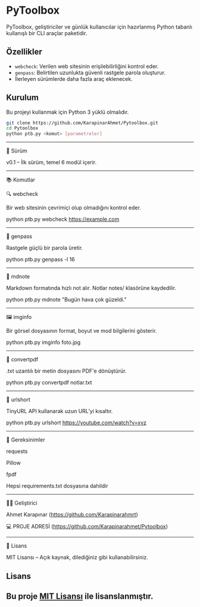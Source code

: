 # PyToolbox

PyToolbox, geliştiriciler ve günlük kullanıcılar için hazırlanmış Python tabanlı kullanışlı bir CLI araçlar paketidir.

## Özellikler

- `webcheck`: Verilen web sitesinin erişilebilirliğini kontrol eder.
- `genpass`: Belirtilen uzunlukta güvenli rastgele parola oluşturur.
- İlerleyen sürümlerde daha fazla araç eklenecek.

## Kurulum

Bu projeyi kullanmak için Python 3 yüklü olmalıdır.

```bash
git clone https://github.com/KarapinarAhmet/Pytoolbox.git
cd Pytoolbox
python ptb.py <komut> [parametreler]

``` 
--- 

🔖 Sürüm

v0.1 – İlk sürüm, temel 6 modül içerir.

---

📚 Komutlar

🔍 webcheck

Bir web sitesinin çevrimiçi olup olmadığını kontrol eder.

python ptb.py webcheck https://example.com

---

🔐 genpass

Rastgele güçlü bir parola üretir.

python ptb.py genpass -l 16

---

📝 mdnote

Markdown formatında hızlı not alır. Notlar notes/ klasörüne kaydedilir.

python ptb.py mdnote "Bugün hava çok güzeldi."

--- 

🖼️ imginfo

Bir görsel dosyasının format, boyut ve mod bilgilerini gösterir.

python ptb.py imginfo foto.jpg

--- 

📄 convertpdf

.txt uzantılı bir metin dosyasını PDF'e dönüştürür.

python ptb.py convertpdf notlar.txt

---

🔗 urlshort

TinyURL API kullanarak uzun URL’yi kısaltır.

python ptb.py urlshort https://youtube.com/watch?v=xyz

---

🧾 Gereksinimler

requests

Pillow

fpdf


Hepsi requirements.txt dosyasına dahildir

---

👨‍💻 Geliştirici

Ahmet Karapınar
(https://github.com/Karapinarahmrt)

 💻 PROJE ADRESİ 
(https://github.com/Karapinarahmet/Pytoolbox)

---

📄 Lisans

MIT Lisansı – Açık kaynak, dilediğiniz gibi kullanabilirsiniz.
## Lisans

Bu proje [MIT Lisansı](LICENSE) ile lisanslanmıştır.
---
